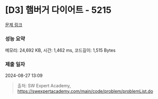 # [D3] 햄버거 다이어트 - 5215 

[문제 링크](https://swexpertacademy.com/main/code/problem/problemDetail.do?contestProbId=AWT-lPB6dHUDFAVT) 

### 성능 요약

메모리: 24,692 KB, 시간: 1,462 ms, 코드길이: 1,515 Bytes

### 제출 일자

2024-08-27 13:09



> 출처: SW Expert Academy, https://swexpertacademy.com/main/code/problem/problemList.do